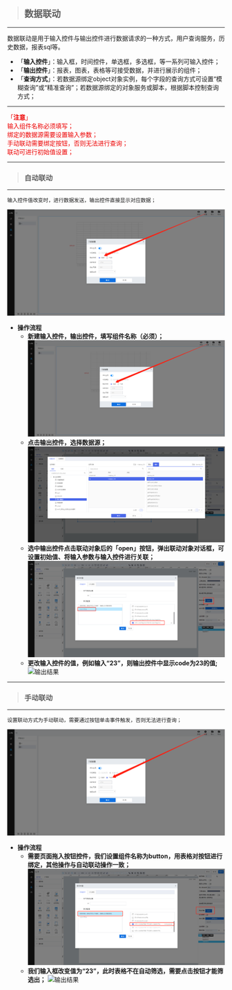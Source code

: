 > ## **数据联动**

---

数据联动是用于输入控件与输出控件进行数据请求的一种方式，用户查询服务，历史数据，报表sql等。

- 「**输入控件**」：输入框，时间控件，单选框，多选框，等一系列可输入控件；
- 「**输出控件**」：报表，图表，表格等可接受数据，并进行展示的组件；
- 「**查询方式**」：若数据源绑定object对象实例，每个字段的查询方式可设置“模糊查询”或“精准查询”；若数据源绑定的对象服务或脚本，根据脚本控制查询方式；

---

<font color='redLight'>「**注意**」</br>
输入组件名称必须填写；</br>
绑定的数据源需要设置输入参数；</br>
手动联动需要绑定按钮，否则无法进行查询；</br>
联动可进行初始值设置；</br>
</font>

---

> ### **自动联动**

---

    输入控件值改变时，进行数据发送，输出控件直接显示对应数据；
![自动联动](assets/img/PageDesign-dataLink-autoDataLink.png "自动联动")

- **操作流程**
  - **新建输入控件，输出控件，填写组件名称（必须）；**
    ![新建输入控件](assets/img/PageDesign-dataLink-autoDataLink-newControl.png "新建输入控件")
  - **点击输出控件，选择数据源；**
    ![选择数据源](assets/img/PageDesign-dataLink-autoDataLink-selectDataSource.png "选择数据源")
  - **选中输出控件点击联动对象后的「**open**」按钮，弹出联动对象对话框，可设置初始值、将输入参数与输入控件进行关联；**
    ![联动设置](assets/img/PageDesign-dataLink-autoDataLink-linkSetting.png "联动设置")
  - **更改输入控件的值，例如输入“23”，则输出控件中显示code为23的值;**
    ![输出结果](assets/img/PageDesign-dataLink-autoDataLink-linkResult.png "输出结果")

---

> ### **手动联动**

---

    设置联动方式为手动联动，需要通过按钮单击事件触发，否则无法进行查询；
![手动联动](assets/img/PageDesign-dataLink-manualDataLink.png "手动联动")

- **操作流程**
  - **需要页面拖入按钮控件，我们设置组件名称为button，用表格对按钮进行绑定，其他操作与自动联动操作一致；**
    ![绑定](assets/img/PageDesign-dataLink-manualDataLink-bindButton.png "绑定")
  - **我们输入框改变值为“23”，此时表格不在自动筛选，需要点击按钮才能筛选出；**
    ![输出结果](assets/img/PageDesign-dataLink-manualDataLink-linkResult.png "输出结果")